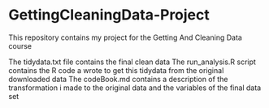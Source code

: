 # GettingCleaningData-Project
This repository contains my project for the Getting And Cleaning Data course

The tidydata.txt file contains the final clean data
The run_analysis.R script contains the R code a wrote to get this tidydata from the original downloaded data
The codeBook.md contains a description of the transformation i made to the original data and the variables of the final data set
